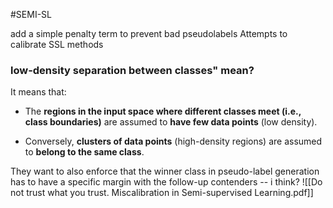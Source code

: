 #SEMI-SL 

add a simple penalty term to prevent bad pseudolabels 
Attempts to calibrate SSL methods

### low-density separation between classes" mean?

It means that:

- The **regions in the input space where different classes meet (i.e., class boundaries)** are assumed to **have few data points** (low density).
    
- Conversely, **clusters of data points** (high-density regions) are assumed to **belong to the same class**.


They want to also enforce that the winner class in pseudo-label generation has to have a specific margin with the follow-up contenders -- i think?
![[Do not trust what you trust. Miscalibration in Semi-supervised Learning.pdf]]